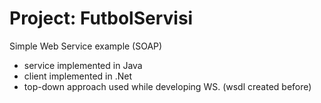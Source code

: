 Project: FutbolServisi
=============

Simple Web Service example (SOAP)
- service implemented in Java
- client implemented in .Net
- top-down approach used while developing WS. (wsdl created before)
